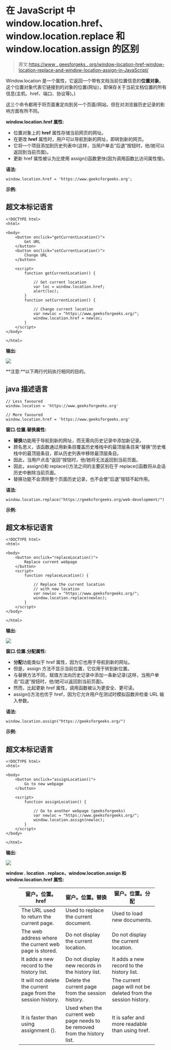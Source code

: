 # 在 JavaScript 中 window.location.href、window.location.replace 和 window.location.assign 的区别

> 原文:[https://www . geesforgeks . org/window-location-href-window-location-replace-and-window-location-assign-in-JavaScript/](https://www.geeksforgeeks.org/difference-between-window-location-href-window-location-replace-and-window-location-assign-in-javascript/)

Window.location 是一个属性，它返回一个带有文档当前位置信息的**位置对象**。这个位置对象代表它链接到的对象的位置(网址)，即保存关于当前文档位置的所有信息(主机、href、端口、协议等)。)

这三个命令都用于将页面重定向到另一个页面/网站，但在对浏览器历史记录的影响方面有所不同。

**window.location.href 属性:**

*   位置对象上的 **href** 属性存储当前网页的网址。
*   在更改 **href** 属性时，用户可以导航到新的网址，即转到新的网页。
*   它将一个项目添加到历史列表中(这样，当用户单击“后退”按钮时，他/她可以返回到当前页面)。
*   更新 href 属性被认为比使用 assign()函数更快(因为调用函数比访问属性慢)。

**语法:**

```
window.location.href = 'https://www.geeksforgeeks.org';
```

**示例:**

## 超文本标记语言

```
<!DOCTYPE html>
<html>

<body>
    <button onclick="getCurrentLocation()">
        Get URL
    </button>
    <button onclick="setCurrentLocation()">
        Change URL
    </button>

    <script>
        function getCurrentLocation() {

            // Get current location
            var loc = window.location.href;
            alert(loc);
        }
        function setCurrentLocation() {

            // Change current location
            var newloc = "https://www.geeksforgeeks.org/";
            window.location.href = newloc;
        }
    </script>
</body>

</html>
```

**输出:**

![](img/ada26792751e44ea39c8874ab5f6e912.png)

**注意:**以下两行代码执行相同的目的。

## java 描述语言

```
// Less favoured
window.location = 'https://www.geeksforgeeks.org' 

// More favoured
window.location.href = 'https://www.geeksforgeeks.org' 
```

**窗口.位置.替换属性:**

*   **替换**功能用于导航到新的网址，而无需向历史记录中添加新记录。
*   顾名思义，该函数通过用新条目覆盖历史堆栈中的最顶层条目来“替换”历史堆栈中的最顶层条目，即从历史列表中移除最顶层条目。
*   因此，当用户点击“返回”按钮时，他/她将无法返回到当前页面。
*   因此，assign()和 replace()方法之间的主要区别在于 replace()函数将从会话历史中删除当前页面。
*   替换功能不会清除整个页面历史记录，也不会使“后退”按钮不起作用。

**语法:**

```
window.location.replace("https://geeksforgeeks.org/web-development/")
```

**示例:**

## 超文本标记语言

```
<!DOCTYPE html>
<html>

<body>
    <button onclick="replaceLocation()">
        Replace current webpage
    </button>
    <script>
        function replaceLocation() {

            // Replace the current location
            // with new location
            var newloc = "https://www.geeksforgeeks.org/";
            window.location.replace(newloc);
        }
    </script>
</body>

</html>
```

**输出:**

![](img/9be87010923980452845b52d9b661434.png)

**窗口.位置.分配属性:**

*   **分配**功能类似于 href 属性，因为它也用于导航到新的网址。
*   但是，assign 方法不显示当前位置，它仅用于转到新位置。
*   与替换方法不同，赋值方法向历史记录中添加一条新记录(这样，当用户单击“后退”按钮时，他/她可以返回到当前页面)。
*   然而，比起更新 href 属性，调用函数被认为更安全、更可读。
*   assign()方法也优于 href，因为它允许用户在测试时模拟函数并检查 URL 输入参数。

**语法:**

```
window.location.assign("https://geeksforgeeks.org/")
```

**示例:**

## 超文本标记语言

```
<!DOCTYPE html>
<html>

<body>
    <button onclick="assignLocation()">
        Go to new webpage
    </button>

    <script>
        function assignLocation() {

            // Go to another webpage (geeksforgeeks)
            var newloc = "https://www.geeksforgeeks.org/";
            window.location.assign(newloc);
        }
    </script>
</body>

</html>
```

**输出:**

![](img/8df6d868ce9b85d78f6cf7eaaac4a3ea.png)

**window . location . replace、window.location.assign 和 window.location.href 属性:**

<figure class="table">

| 窗户。位置。href | 窗户。位置。替换 | 窗户。位置。分配 |
| --- | --- | --- |
| The URL used to return the current page. | Used to replace the current document. | Used to load new documents. |
| The web address where the current web page is stored. | Do not display the current location. | Do not display the current location. |
| It adds a new record to the history list. | Do not display new records in the history list. | It adds a new record to the history list. |
| It will not delete the current page from the session history. | Delete the current page from the session history. | The current page will not be deleted from the session history. |
| It is faster than using assignment (). | Used when the current web page needs to be removed from the history list. | It is safer and more readable than using href. |

</figure>